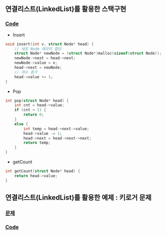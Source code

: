 ## 연결리스트(LinkedList)를 활용한 스택구현
### [Code](https://github.com/donusKim/Algorithm/blob/master/Algorithm/LinkedList/Stack(by%20LinkedList).cpp)

- Insert
```cpp
void insert(int v, struct Node* head) {
	// 새로 Node 메모리 할당
	struct Node* newNode = (struct Node*)malloc(sizeof(struct Node));
	newNode->next = head->next;
	newNode->value = v;
	head->next = newNode;
	// 개수 증가
	head->value += 1;
}
```

- Pop
```cpp
int pop(struct Node* head) {
	int cnt = head->value;
	if (cnt < 1) {
		return 0;
	}
	else {
		int temp = head->next->value;
		head->value -= 1;
		head->next = head->next->next;
		return temp;
	}
}
```

- getCount
```cpp
int getCount(struct Node* head) {
	return head->value;
}
```

## 연결리스트(LinkedList)를 활용한 예제 : 키로거 문제
### [문제](https://www.acmicpc.net/problem/5397)
### [Code](https://github.com/donusKim/Algorithm/blob/master/Algorithm/LinkedList/BJ5397.cpp)
